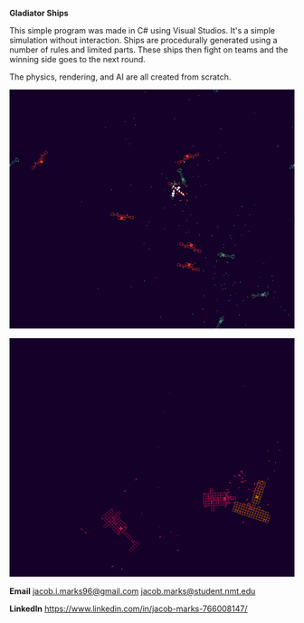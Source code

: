 **Gladiator Ships**

This simple program was made in C# using Visual Studios. It's a simple simulation without interaction. Ships are procedurally generated using a number of rules and limited parts. These ships then fight on teams and the winning side goes to the next round.

The physics, rendering, and AI are all created from scratch.

![alt text](screenshot1.png "Two ships collide during a battle.")

![alt text](screenshot2.png "Larger ships means less on each team.")

**Email**
jacob.i.marks96@gmail.com
jacob.marks@student.nmt.edu

**LinkedIn**
https://www.linkedin.com/in/jacob-marks-766008147/
